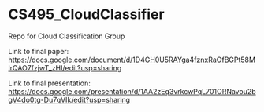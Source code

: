 # CS495_CloudClassifier
Repo for Cloud Classification Group

Link to final paper: https://docs.google.com/document/d/1D4GH0U5RAYga4fznxRaOfBGPt58MlrQAO7fzjwT_zHI/edit?usp=sharing


Link to final presentation: https://docs.google.com/presentation/d/1AA2zEq3vrkcwPqL701ORNavou2bgV4do0tg-Du7qVIk/edit?usp=sharing
